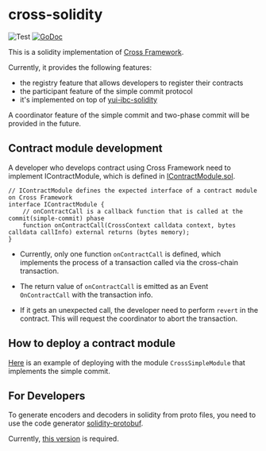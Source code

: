# cross-solidity

![Test](https://github.com/datachainlab/cross-solidity/workflows/Test/badge.svg)
[![GoDoc](https://godoc.org/github.com/datachainlab/cross-solidity?status.svg)](https://pkg.go.dev/github.com/datachainlab/cross-solidity?tab=doc)

This is a solidity implementation of [Cross Framework](https://github.com/datachainlab/cross).

Currently, it provides the following features:
- the registry feature that allows developers to register their contracts
- the participant feature of the simple commit protocol
- it's implemented on top of [yui-ibc-solidity](https://github.com/hyperledger-labs/yui-ibc-solidity)

A coordinator feature of the simple commit and two-phase commit will be provided in the future.

## Contract module development

A developer who develops contract using Cross Framework need to implement IContractModule, which is defined in [IContractModule.sol](./src/core/IContractModule.sol).

```
// IContractModule defines the expected interface of a contract module on Cross Framework
interface IContractModule {
    // onContractCall is a callback function that is called at the commit(simple-commit) phase
    function onContractCall(CrossContext calldata context, bytes calldata callInfo) external returns (bytes memory);
}
```

- Currently, only one function `onContractCall` is defined, which implements the process of a transaction called via the cross-chain transaction.

- The return value of `onContractCall` is emitted as an Event `OnContractCall` with the transaction info.

- If it gets an unexpected call, the developer need to perform `revert` in the contract. This will request the coordinator to abort the transaction.

## How to deploy a contract module

[Here](./script/DeployAll.s.sol) is an example of deploying with the module `CrossSimpleModule` that implements the simple commit.

## For Developers

To generate encoders and decoders in solidity from proto files, you need to use the code generator [solidity-protobuf](https://github.com/datachainlab/solidity-protobuf).

Currently, [this version](https://github.com/datachainlab/solidity-protobuf/commit/3def6706178e5407497f3d01b8f0ceb17b32108d) is required.
